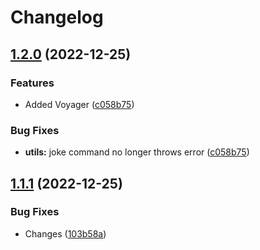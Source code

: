 # Changelog

## [1.2.0](https://github.com/Cunga0X/Voyager-Bot/compare/v1.1.1...v1.2.0) (2022-12-25)


### Features

* Added Voyager ([c058b75](https://github.com/Cunga0X/Voyager-Bot/commit/c058b7565a54681492b949f6fce2d56a0050e20e))


### Bug Fixes

* **utils:** joke command no longer throws error ([c058b75](https://github.com/Cunga0X/Voyager-Bot/commit/c058b7565a54681492b949f6fce2d56a0050e20e))

## [1.1.1](https://github.com/Cunga0X/Voyager-Bot/compare/v1.1.0...v1.1.1) (2022-12-25)


### Bug Fixes

* Changes ([103b58a](https://github.com/Cunga0X/Voyager-Bot/commit/103b58aa15c1eb71a3877eb05ede87535463d9e7))
